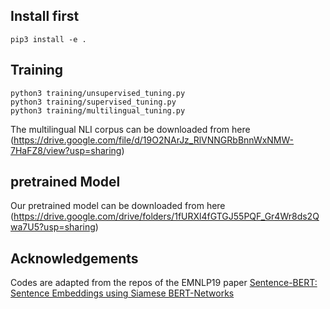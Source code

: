 ## Install first

````
pip3 install -e .
```` 

## Training

````
python3 training/unsupervised_tuning.py
python3 training/supervised_tuning.py
python3 training/multilingual_tuning.py
````

The multilingual NLI corpus can be downloaded from here (https://drive.google.com/file/d/19O2NArJz_RlVNNGRbBnnWxNMW-7HaFZ8/view?usp=sharing)

## pretrained Model
Our pretrained model can be downloaded from here (https://drive.google.com/drive/folders/1fURXl4fGTGJ55PQF_Gr4Wr8ds2Qwa7U5?usp=sharing)


## Acknowledgements

Codes are adapted from the repos of the EMNLP19 paper [Sentence-BERT: Sentence Embeddings using Siamese BERT-Networks](https://github.com/UKPLab/sentence-transformers) 
